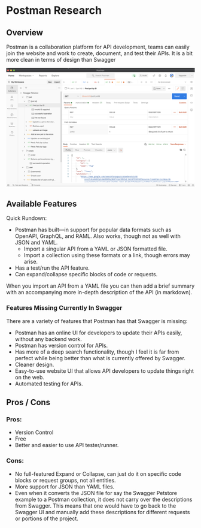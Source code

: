 # Postman Research

## Overview
Postman is a collaboration platform for API development, teams can easily join the website and work to create, document, and test their APIs. It is a bit more clean in terms of design than Swagger

![Postman using Swagger Petstore example.](images/postman1.png)
## Available Features

Quick Rundown:
- Postman has built—in support for popular data formats such as OpenAPI, GraphQL, and RAML. Also works, though not as well with JSON and YAML.
  - Import a singular API from a YAML or JSON formatted file.
  - Import a collection using these formats or a link, though errors may arise.
- Has a test/run the API feature.
- Can expand/collapse specific blocks of code or requests.

When you import an API from a YAML file you can then add a brief summary with an accompanying more in-depth description of the API (in markdown).

### Features Missing Currently In Swagger

There are a variety of features that Postman has that Swagger is missing:
- Postman has an online UI for developers to update their APIs easily, without any backend work.
- Postman has version control for APIs.
- Has more of a deep search functionality, though I feel it is far from perfect while being better than what is currently offered by Swagger.
- Cleaner design.
- Easy-to-use website UI that allows API developers to update things right on the web.
- Automated testing for APIs.

## Pros / Cons
### Pros:

- Version Control
- Free
- Better and easier to use API tester/runner.

### Cons:

- No full-featured Expand or Collapse, can just do it on specific code blocks or request groups, not all entities.
- More support for JSON than YAML files.
- Even when it converts the JSON file for say the Swagger Petstore example to a Postman collection, it does not carry over the descriptions from Swagger. This means that one would have to go back to the Swagger UI and manually add these descriptions for different requests or portions of the project.
